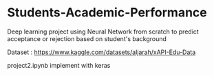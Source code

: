 # Students-Academic-Performance
Deep learning project using Neural Network from scratch to predict acceptance or rejection based on student's background  

Dataset : https://www.kaggle.com/datasets/aljarah/xAPI-Edu-Data

project2.ipynb implement with keras
